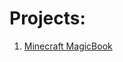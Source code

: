 # Projects:
1. [Minecraft MagicBook](http://redplayersgroup.github.io/projects/minecraft/magicbook)
